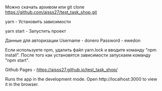 Можно скачать архивом или git clone https://github.com/aisss27/test_task_shop.git

yarn - Установить зависимости

yarn start - Запустить проект

Данные для авторизации Username - donero Password - ewedon

Если используете npm, удалить файл yarn.lock и вводите команду "npm install". После того как установятся зависимости запускаем команду "npm start".

Github Pages - https://aisss27.github.io/test_task_shop/

Runs the app in the development mode.
Open http://localhost:3000 to view it in the browser.
